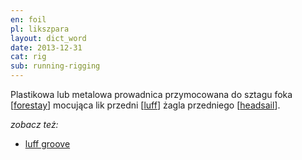 ```yaml
---
en: foil
pl: likszpara
layout: dict_word
date: 2013-12-31
cat: rig
sub: running-rigging
---
```


Plastikowa lub metalowa prowadnica przymocowana do sztagu foka [[forestay](/dict/forestay/)] 
mocująca lik przedni [[luff](/dict/l/luff/)] żagla przedniego [[headsail](/dict/h/headsail/)].

<!-- TODO: foto -->

*zobacz też:*

* [luff groove](/dict/l/luff-groove/)
